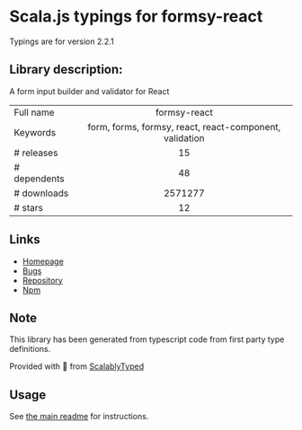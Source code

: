 
# Scala.js typings for formsy-react

Typings are for version 2.2.1

## Library description:
A form input builder and validator for React

|                    |                 |
| ------------------ | :-------------: |
| Full name          | formsy-react |
| Keywords           | form, forms, formsy, react, react-component, validation |
| # releases         | 15 |
| # dependents       | 48 |
| # downloads        | 2571277 |
| # stars            | 12 |

## Links
- [Homepage](https://github.com/formsy/formsy-react)
- [Bugs](https://github.com/formsy/formsy-react/issues)
- [Repository](https://github.com/formsy/formsy-react)
- [Npm](https://www.npmjs.com/package/formsy-react)
    


## Note
This library has been generated from typescript code from first party type definitions.

Provided with :purple_heart: from [ScalablyTyped](https://github.com/oyvindberg/ScalablyTyped)

## Usage
See [the main readme](../../readme.md) for instructions.


